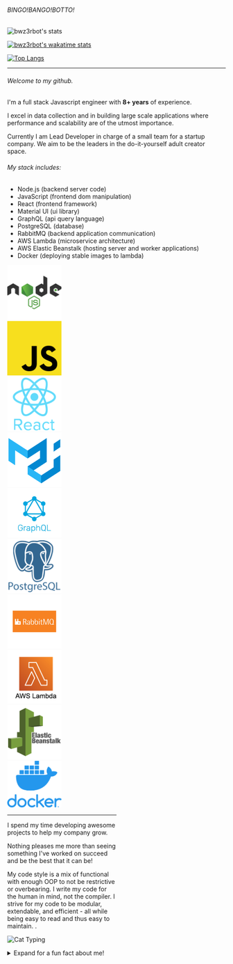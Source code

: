 <style>
.flex-container {
    width:50%;
}
.icon {
    width:125px;
}
</style>

###### BINGO!BANGO!BOTTO!

![bwz3rbot's stats](https://github-readme-stats.vercel.app/api?username=bwz3rbot&show_icons=true&theme=dark)

[![bwz3rbot's wakatime stats](https://github-readme-stats.vercel.app/api/wakatime?username=bwz3rbot)](https://github.com/anuraghazra/github-readme-stats)

[![Top Langs](https://github-readme-stats.vercel.app/api/top-langs/?username=bwz3rbot&layout=compact)](https://github.com/anuraghazra/github-readme-stats)

---

###### Welcome to my github.

I'm a full stack Javascript engineer with **8+ years** of experience.

I excel in data collection and in building large scale applications where
performance and scalability are of the utmost importance.

Currently I am Lead Developer in charge of a small team for a startup company.
We aim to be the leaders in the do-it-yourself adult creator space.

###### My stack includes:

-   Node.js (backend server code)
-   JavaScript (frontend dom manipulation)
-   React (frontend framework)
-   Material UI (ui library)
-   GraphQL (api query language)
-   PostgreSQL (database)
-   RabbitMQ (backend application communication)
-   AWS Lambda (microservice architecture)
-   AWS Elastic Beanstalk (hosting server and worker applications)
-   Docker (deploying stable images to lambda)

<div class="flex-container">
<img class="icon" src="./icons/nodejs.png" alt="drawing"/>
<img class="icon" src="./icons/javascript.png" alt="drawing"/>
<img class="icon" src="./icons/react.png" alt="drawing"/>
<img class="icon" src="./icons/mui.png" alt="drawing"/>
<img class="icon" src="./icons/graphql.jpg" alt="drawing"/>
<img class="icon" src="./icons/postgresql.png" alt="drawing"/>
<img class="icon" src="./icons/RabbitMQ.png" alt="drawing"/>
<img class="icon" src="./icons/lambda.png" alt="drawing"/>
<img class="icon" src="./icons/elastic_beanstalk.webp" alt="drawing"/>
<img class="icon" src="./icons/docker.webp" alt="drawing"/>
<div>

---

I spend my time developing awesome projects to help my company grow.

Nothing pleases me more than seeing something I've worked on succeed and be the
best that it can be!

My code style is a mix of functional with enough OOP to not be restrictive or
overbearing. I write my code for the human in mind, not the compiler. I strive
for my code to be modular, extendable, and efficient - all while being easy to
read and thus easy to maintain. .

![Cat Typing](https://c.tenor.com/y2JXkY1pXkwAAAAC/cat-computer.gif)

<details closed>
<summary>Expand for a fun fact about me!</summary>
<p>I ♡ classic wow</p>
<img class="icon" src="./icons/wotlk.png" alt="drawing"/>

</details>
